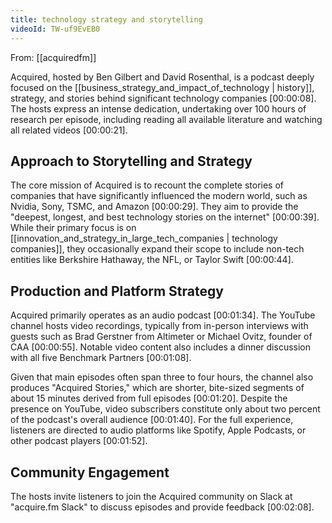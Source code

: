 ```yaml
---
title: technology strategy and storytelling
videoId: TW-uf9EvEB0
---
```


From: [[acquiredfm]] <br/> 

Acquired, hosted by Ben Gilbert and David Rosenthal, is a podcast deeply focused on the [[business_strategy_and_impact_of_technology | history]], strategy, and stories behind significant technology companies <a class="yt-timestamp" data-t="00:00:08">[00:00:08]</a>. The hosts express an intense dedication, undertaking over 100 hours of research per episode, including reading all available literature and watching all related videos <a class="yt-timestamp" data-t="00:00:21">[00:00:21]</a>.

## Approach to Storytelling and Strategy

The core mission of Acquired is to recount the complete stories of companies that have significantly influenced the modern world, such as Nvidia, Sony, TSMC, and Amazon <a class="yt-timestamp" data-t="00:00:29">[00:00:29]</a>. They aim to provide the "deepest, longest, and best technology stories on the internet" <a class="yt-timestamp" data-t="00:00:39">[00:00:39]</a>. While their primary focus is on [[innovation_and_strategy_in_large_tech_companies | technology companies]], they occasionally expand their scope to include non-tech entities like Berkshire Hathaway, the NFL, or Taylor Swift <a class="yt-timestamp" data-t="00:00:44">[00:00:44]</a>.

## Production and Platform Strategy

Acquired primarily operates as an audio podcast <a class="yt-timestamp" data-t="00:01:34">[00:01:34]</a>. The YouTube channel hosts video recordings, typically from in-person interviews with guests such as Brad Gerstner from Altimeter or Michael Ovitz, founder of CAA <a class="yt-timestamp" data-t="00:00:55">[00:00:55]</a>. Notable video content also includes a dinner discussion with all five Benchmark Partners <a class="yt-timestamp" data-t="00:01:08">[00:01:08]</a>.

Given that main episodes often span three to four hours, the channel also produces "Acquired Stories," which are shorter, bite-sized segments of about 15 minutes derived from full episodes <a class="yt-timestamp" data-t="00:01:20">[00:01:20]</a>. Despite the presence on YouTube, video subscribers constitute only about two percent of the podcast's overall audience <a class="yt-timestamp" data-t="00:01:40">[00:01:40]</a>. For the full experience, listeners are directed to audio platforms like Spotify, Apple Podcasts, or other podcast players <a class="yt-timestamp" data-t="00:01:52">[00:01:52]</a>.

## Community Engagement

The hosts invite listeners to join the Acquired community on Slack at "acquire.fm Slack" to discuss episodes and provide feedback <a class="yt-timestamp" data-t="00:02:08">[00:02:08]</a>.